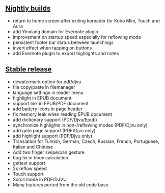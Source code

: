 ## [Nightly builds](https://github.com/koreader/koreader/releases)
* return to home screen after exiting koreader for Kobo Mini, Touch and Aura
* add Yinxiang domain for Evernote plugin
* improvement on startup speed especially for reflowing mode
* persistent footer bar status between launchings
* invert effect when tapping on buttons
* add Evernote plugin to export highlights and notes

## [Stable release](https://github.com/koreader/koreader/releases/tag/v2014.04-stable)
* dewatermark option for pdf/djvu
* file copy/paste in filemanager
* language settings in reader menu
* highlight in EPUB document
* support link in EPUB/PDF document
* add battery icons in page header
* fix memory leak when reading EPUB document
* add dictionary support (PDF/Djvu/Epub)
* synchronize highlights in non-/reflowing modes (PDF/Djvu only)
* add goto page support (PDF/Djvu only)
* add highlight support (PDF/Djvu only)
* Translation for Turkish, German, Czech, Russian, French, Portuguese, Italian and Chinese
* Add two finger swipe/pan gesture
* bug fix in bbox calculation
* gettext support
* 2x reflow speed
* Touch support
* Scroll mode in PDF/DJVU
* Many features ported from the old code base.